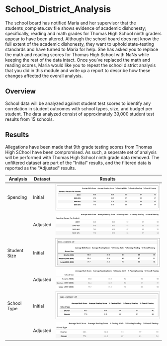 # School_District_Analysis

The school board has notified Maria and her supervisor that the students_complete.csv file shows evidence of academic dishonesty; specifically, reading and math grades for Thomas High School ninth graders appear to have been altered. Although the school board does not know the full extent of the academic dishonesty, they want to uphold state-testing standards and have turned to Maria for help. She has asked you to replace the math and reading scores for Thomas High School with NaNs while keeping the rest of the data intact. Once you’ve replaced the math and reading scores, Maria would like you to repeat the school district analysis that you did in this module and write up a report to describe how these changes affected the overall analysis.

## Overview
School data will be analyzed against student test scores to identify any correlation in student outcomes with school types, size, and budget per student. The data analyzed consist of approximately 39,000 student test results from 15 schools.

## Results
Allegations have been made that 9th grade testing scores from Thomas High SChool have been compromised. As such, a seperate set of analysis will be performed with Thomas High School ninth grade data removed. The unfiltered dataset are part of the "Iniital" results, and the filtered data is reported as the "Adjusted" results.


|Analysis| Dataset | Results |
| --- | --- |---|
|Spending|Initial|![](resources/School_Spending.png)|
||Adjusted|![](resources/Adj_Spending.png)|
|Student Size|Initial|![](resources/School_Size.png)|
||Adjusted|![](resources/Adj_Size.png)|
|School Type|Initial|![](resources/School_Type.png)|
||Adjusted|![](resources/Adj_Type.png)|

